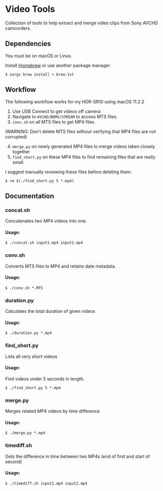 # Video Tools

Collection of tools to help extract and merge video clips from Sony AVCHD camcorders.

## Dependencies
You must be on macOS or Linux.

Install [Homebrew](https://brew.sh) or use another package manager.

```$ xargs brew install < brew.txt```

## Workflow
The following workflow works for my HDR-SR10 using macOS 11.2.2
1. Use USB Connect to get videos off camera
2. Navigate to `AVCHD/BDMV/STREAM` to access MTS files.
3. `conv.sh` on all MTS files to get MP4 files.

(WARNING: Don't delete MTS files without verifying that MP4 files are not corrupted)

4. `merge.py` on newly generated MP4 files to merge videos taken closely together
5. `find_short.py` on these MP4 files to find remaining files that are really small.

I suggest manually reviewing these files before deleting them:

```$ rm $(./find_short.py 5 *.mp4)```

## Documentation

### concat.sh
Concatenates two MP4 videos into one.
#### Usage:
```$ ./concat.sh input1.mp4 input2.mp4```

### conv.sh
Converts MTS files to MP4 and retains date metadata.
#### Usage:
```$ ./conv.sh *.MTS```

### duration.py
Calculates the total duration of given videos
#### Usage:
```$ ./duration.py *.mp4```

### find_short.py
Lists all very short videos
#### Usage:
Find videos under 5 seconds in length.

```$ ./find_short.py 5 *.mp4```

### merge.py
Merges related MP4 videos by time difference
#### Usage:
```$ ./merge.py *.mp4```

### timediff.sh
Gets the difference in time between two MP4s
(end of first and start of second)
#### Usage:
```$ ./timediff.sh input1.mp4 input2.mp4```
